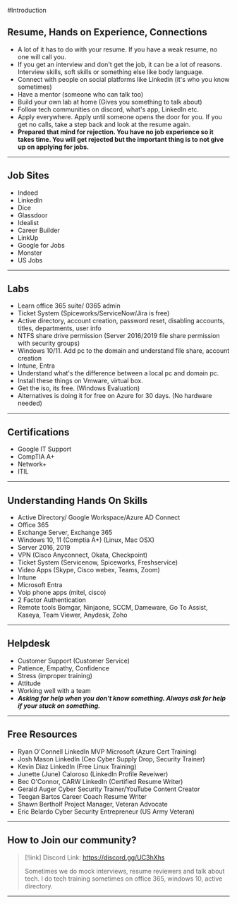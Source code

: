 
#Introduction
## Resume, Hands on Experience, Connections 

- A lot of it has to do with your resume. If you have a weak resume, no one will call you. 
- If you get an interview and don't get the job, it can be a lot of reasons. Interview skills, soft skills or something else like body language. 
- Connect with people on social platforms like Linkedin (it's who you know sometimes) 
- Have a mentor (someone who can talk too) 
- Build your own lab at home (Gives you something to talk about) 
- Follow tech communities on discord, what's app, LinkedIn etc. 
- Apply everywhere. Apply until someone opens the door for you. If you get no calls, take a step back and look at the resume again.
- **Prepared that mind for rejection. You have no job experience so it takes time. You will get rejected but the important thing is to not give up on applying for jobs.**

---

## Job Sites

- Indeed 
- LinkedIn
- Dice
- Glassdoor 
- Idealist 
- Career Builder
- LinkUp
- Google for Jobs
- Monster
- US Jobs

---

## Labs 

- Learn office 365 suite/ 0365 admin 
- Ticket System (Spiceworks/ServiceNow/Jira is free)
- Active directory, account creation, password reset, disabling accounts, titles, departments, user info
- NTFS share drive permission (Server 2016/2019 file share permission with security groups) 
- Windows 10/11. Add pc to the domain and understand file share, account creation 
- Intune, Entra
- Understand what's the difference between a local pc and domain pc.
- Install these things on Vmware, virtual box.
- Get the iso, its free. (Windows Evaluation)
- Alternatives is doing it for free on Azure for 30 days. (No hardware needed)

---

## Certifications

- Google IT Support
- CompTIA A+
- Network+
- ITIL

---

## Understanding Hands On Skills 

- Active Directory/ Google Workspace/Azure AD Connect 
- Office 365
- Exchange Server, Exchange 365
- Windows 10, 11 (Comptia A+) (Linux, Mac OSX)
- Server 2016, 2019
- VPN (Cisco Anyconnect, Okata, Checkpoint) 
- Ticket System (Servicenow, Spiceworks, Freshservice) 
- Video Apps (Skype, Cisco webex, Teams, Zoom)
- Intune
- Microsoft Entra
- Voip phone apps (mitel, cisco)
- 2 Factor Authentication 
- Remote tools Bomgar, Ninjaone, SCCM, Dameware, Go To Assist, Kaseya, Team Viewer, Anydesk, Zoho

---

## Helpdesk 

- Customer Support (Customer Service)
- Patience, Empathy, Confidence
- Stress (improper training)
- Attitude 
- Working well with a team 
- ***Asking for help when you don't know something. Always ask for help if your stuck on something.***

---

## Free Resources 

- Ryan O'Connell LinkedIn MVP Microsoft (Azure Cert Training) 
- Josh Mason LinkedIn (Ceo Cyber Supply Drop, Security Trainer)
- Kevin Diaz LinkedIn (Free Linux Training)
- Junette (June) Caloroso (LinkedIn Profile Reveiwer)
- Bec O'Connor, CARW LinkedIn (Certified Resume Writer)
- Gerald Auger Cyber Security Trainer/YouTube Content Creator 
- Teegan Bartos Career Coach Resume Writer
- Shawn Bertholf Project Manager, Veteran Advocate
- Eric Belardo Cyber Security Entrepreneur (US Army Veteran)

---

## How to Join our community? 

>[!link]
>Discord Link: https://discord.gg/UC3hXhs 
>
>Sometimes we do mock interviews, resume reviewers and talk about tech. I do tech training sometimes on office 365, windows 10, active directory.

---

